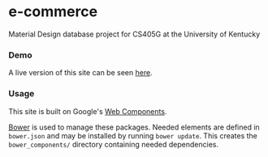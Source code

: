 # e-commerce
Material Design database project for CS405G at the University of Kentucky

### Demo
A live version of this site can be seen [here](http://ruffner.ddns.net/e-commerce). 

### Usage
This site is built on Google's [Web Components](https://elements.polymer-project.org/). 

[Bower](http://bower.io/) is used to manage these packages. Needed elements are defined in ```bower.json``` and may be installed by running ```bower update```. This creates the ```bower_components/``` directory containing needed dependencies.
